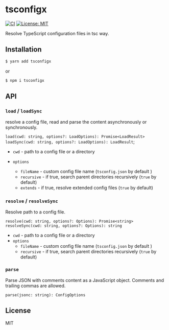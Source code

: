 # tsconfigx

[![CI](https://github.com/nokazn/tsconfigx/actions/workflows/static-check.yml/badge.svg)](https://github.com/nokazn/tsconfigx/actions/workflows/static-check.yml)
[![License: MIT](https://img.shields.io/badge/License-MIT-yellow.svg)](https://opensource.org/licenses/MIT)

Resolve TypeScript configuration files in tsc way.

## Installation

```bash
$ yarn add tsconfigx
```

or

```bash
$ npm i tsconfigx
```

## API

### `load` / `loadSync`

resolve a config file, read and parse the content asynchronously or synchronously.

`load(cwd: string, options?: LoadOptions): Promise<LoadResult>`  
`loadSync(cwd: string, options?: LoadOptions): LoadResult`;

- `cwd` - path to a config file or a directory
- `options`

  - `fileName` - custom config file name (`tsconfig.json` by default )
  - `recursive` - if true, search parent directories recursively (`true` by default)
  - `extends` - if true, resolve extended config files (`true` by default)

### `resolve` / `resolveSync`

Resolve path to a config file.

`resolve(cwd: string, options?: Options): Promise<string>`  
`resolveSync(cwd: string, options?: Options): string`

- `cwd` - path to a config file or a directory
- `options`
  - `fileName` - custom config file name (`tsconfig.json` by default )
  - `recursive` - if true, search parent directories recursively (`true` by default)

### `parse`

Parse JSON with comments content as a JavaScript object. Comments and trailing commas are allowed.

`parse(jsonc: string): ConfigOptions`

## License

MIT
